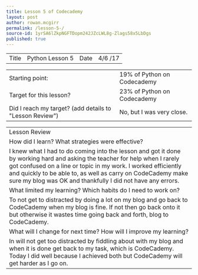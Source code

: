 ```yaml
---
title: Lesson 5 of Codecademy
layout: post
author: rowan.mcgirr
permalink: /lesson-5-/
source-id: 1yrSA6lZkpNGFTDopm242JZcLWL8g-Zlags58x5LbDgs
published: true
---
```

<table>
  <tr>
    <td>Title</td>
    <td>Python Lesson 5</td>
    <td>Date</td>
    <td>4/6
/17</td>
  </tr>
</table>


<table>
  <tr>
    <td>Starting point:</td>
    <td>19% of Python on Codecademy</td>
  </tr>
  <tr>
    <td>Target for this lesson?</td>
    <td>23% of Python on Codecademy</td>
  </tr>
  <tr>
    <td>Did I reach my target? 
(add details to "Lesson Review")</td>
    <td>No, but I was very close.</td>
  </tr>
</table>


<table>
  <tr>
    <td>Lesson Review</td>
  </tr>
  <tr>
    <td>How did I learn? What strategies were effective? </td>
  </tr>
  <tr>
    <td>I knew what I had to do coming into the lesson and got it done by working hard and asking the teacher for help when I rarely got confused on a line or topic in my work. I worked efficiently and quickly to be able to, as well as carry on CodeCademy make sure my blog was OK and thankfully I did not have any errors.</td>
  </tr>
  <tr>
    <td>What limited my learning? Which habits do I need to work on?</td>
  </tr>
  <tr>
    <td>To not get to distracted by doing a lot on my blog and go back to CodeCademy when my blog is fine. If not then go back onto it but otherwise it wastes time going back and forth, blog to CodeCademy.</td>
  </tr>
  <tr>
    <td>What will I change for next time? How will I improve my learning?</td>
  </tr>
  <tr>
    <td>In will not get too distracted by fiddling about with my blog and when it is done get back to my task, which is CodeCademy. Today I did well because I achieved both but CodeCademy will get harder as I go on.</td>
  </tr>
</table>


